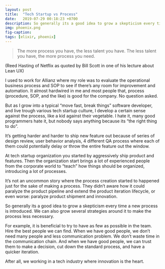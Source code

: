 ```yaml
---
layout: post
title:  "Tech Startup vs Process"
date:   2019-07-29 00:18:23 +0700
description: So generally its a good idea to grow a skepticism every time a new process is introduced. We can also grow several strategies around it to make the process less necessary.
img: phoenix.png 
fig-caption: 
tags: [elixir, phoenix]
---
```


> The more process you have, the less talent you have. The less talent you have, the more process you need.

(Reed Hasting of Netflix as quoted by Bill Scott in one of his lecture about Lean UX)


I used to work for Allianz where my role was to evaluate the operational business process and SOP to see if there’s any room for improvement and automation. It almost hardwired in me and most people that, process (procedure, SOP, and the like) is good for the company. No question asked.


But as I grow into a typical “move fast, break things” software developer, and live trough various tech startup culture, I develop a certain sense against the process, like a kid against their vegetable. I hate it, many good programmers hate it, but nobody says anything because its “the right thing to do”.


It’s getting harder and harder to ship new feature out because of series of design review, user behavior analysis, 4 different QA process where each of them could potentially delay or throw the entire feature out the window.


At tech startup organization you started by aggressively ship product and features. Then the organization start brings a lot of experienced people from the corporate world to “teach” how things should be organized, introducing a lot of processes.


It’s not an uncommon story where the process creation started to happened just for the sake of making a process. They didn’t aware how it could paralyze the product pipeline and extend the product iteration lifecycle, or even worse: paralyze product shipment and innovation.


So generally its a good idea to grow a skepticism every time a new process is introduced. We can also grow several strategies around it to make the process less necessary.


For example, it is beneficial to try to have as few as possible in the team. Hire the best people we can find. When we have good people, we don’t need many people and less communication problem. We don’t waste time in the communication chain. And when we have good people, we can trust them to make a decision, cut down the standard process, and have a quicker iteration.


After all, we working in a tech industry where innovation is the heart.